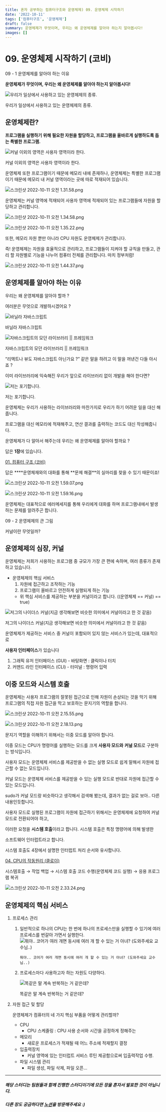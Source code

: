 ```yaml
---
title: 혼자 공부하는 컴퓨터구조와 운영체제) 09. 운영체제 시작하기
date: '2022-10-11'
tags: ['컴퓨터구조', '운영체제']
draft: false
summary: 운영체제가 무엇이며, 우리는 왜 운영체제를 알아야 하는지 알아봅시다!
images: []
---
```


# 09. 운영체제 시작하기 (코비)

09 - 1 운영체제를 알아야 하는 이유

**운영체제가 무엇이며, 우리는 왜 운영체제를 알아야 하는지 알아봅시다!**

![우리가 일상에서 사용하고 있는 운영체제의 종류.](/static/images/cs/cs09/01.png)

우리가 일상에서 사용하고 있는 운영체제의 종류.

## 운영체제란?

**프로그램을 실행하기 위해 필요한 자원을 할당하고, 프로그램을 올바르게 실행하도록 돕는 특별한 프로그램.**

![커널 이외의 영역은 사용자 영역이라 한다.](/static/images/cs/cs09/02.png)

커널 이외의 영역은 사용자 영역이라 한다.

운영체제 또한 프로그램이기 때문에 메모리 내에
존재하나, 운영체제는 특별한 프로그램이기 때문에
메모리 내 커널 영역이라는 곳에 따로 적재되어 있습니다.

![스크린샷 2022-10-11 오전 1.31.58.png](/static/images/cs/cs09/03.png)

운영체제는 커널 영역에 적재되어 사용자 영역에 적재되어 있는 프로그램들에 자원을 할당하고 관리합니다.

![스크린샷 2022-10-11 오전 1.34.58.png](/static/images/cs/cs09/04.png)

![스크린샷 2022-10-11 오전 1.35.22.png](/static/images/cs/cs09/05.png)

또한, 메모리 자원 뿐만 아니라 CPU 자원도 운영체제가 관리합니다.

즉! 운영체제는 자원을 효율적으로 관리하고, 프로그램들이 지켜야 할 규칙을 만들고, 관리 할 자원별로 기능을
나누어 컴퓨터 전체를 관리합니다. 마치 정부처럼!

![스크린샷 2022-10-11 오전 1.44.37.png](/static/images/cs/cs09/06.png)

## 운영체제를 알아야 하는 이유

우리는 왜 운영체제를 알아야 할까 ?

여러분은 무엇으로 개발하시겠어요 ?

![바닐라 자바스크립트 ](/static/images/cs/cs09/07.png)

바닐라 자바스크립트

![자바스크립트의 모던 라이브러리 || 프레임워크](/static/images/cs/cs09/08.png)

자바스크립트의 모던 라이브러리 || 프레임워크

“리액트나 뷰도 자바스크립트 아닌가요 ?” 같은 말을 하려고 이 말을 꺼낸건 다들 아시죠 ?

이미 라이브러리에 익숙해진 우리가 앞으로 라이브러리 없이 개발을 해야 한다면?

![저는 포기합니다.](/static/images/cs/cs09/09.png)

저는 포기합니다.

운영체제는 우리가 사용하는 라이브러리와 마찬가지로 우리가 하기 어려운 일을 대신 해줍니다.

프로그램을 대신 메모리에 적재해주고, 연산 결과를 출력하는 코드도 대신 작성해줍니다.

운영체제가 다 알아서 해주는데 우리는 왜 운영체제를 알아야 할까요 ?

답은 **1장**에 있습니다.

[01. 컴퓨터 구조 (코비)](https://www.notion.so/01-512077b467c7465e94631800762cbf55)

답은 \***\*운영체재와의 대화를 통해 **문제 해결\*\*의 실마리를 찾을 수 있기 때문이죠!

![스크린샷 2022-10-11 오전 1.59.07.png](/static/images/cs/cs09/10.png)

![스크린샷 2022-10-11 오전 1.59.16.png](/static/images/cs/cs09/11.png)

운영체제는 대표적으로 에러메세지를 통해 우리에게 대화를 하며 프로그램내에서 발생하는
문제를 알려주곤 합니다.

09 - 2 운영체제의 큰 그림

커널이란 무엇일까?

## **운영체제의 심장, 커널**

운영체제는 저희가 사용하는 프로그램 중 규모가 가장 큰 편에 속하며, 여러 종류가 존재하고 있습니다.

- 운영체제의 핵심 서비스
  1. 자원에 접근하고 조작하는 기능
  2. 프로그램이 올바르고 안전하게 실행되게
     하는 기능
  - 위 핵심 서비스를 제공하는 부분을 커널이라고 합니다. ((운영체제 == 커널) == true)

![저그의 나이더스 커널(지금 생각해보면 비슷한 의미에서 커널이라고 한 것 같음)](/static/images/cs/cs09/12.png)

저그의 나이더스 커널(지금 생각해보면 비슷한 의미에서 커널이라고 한 것 같음)

운영체제가 제공하는 서비스 중 커널이 포함되어 있지 않는 서비스가 있는데, 대표적으로

**사용자 인터페이스**가 있습니다

1. 그래픽 유저 인터페이스 (GUI) - 바탕화면 : 클릭이나 터치
2. 커맨드 라인 인터페이스 (CLI) - 터미널 : 명령어 입력

## 이중 모드와 시스템 호출

운영체제는 사용자 프로그램의 잘못된 접근으로 인해 자원이 손상되는 것을 막기 위해 프로그램의 직접 자원 접근을 막고 보호하는 문지기의 역할을 합니다.

![스크린샷 2022-10-11 오전 2.15.55.png](/static/images/cs/cs09/13.png)

![스크린샷 2022-10-11 오전 2.18.13.png](/static/images/cs/cs09/14.png)

문지기 역할을 이해하기 위해서는 이중 모드를 알아야 합니다.

이중 모드는 CPU가 명령어를 실행하는 모드를 크게 **사용자 모드와** **커널 모드**로 구분하는 방식입니다.

사용자 모드는 운영체제 서비스를 제공받을 수 없는 실행 모드로 쉽게 말해서 자원에 접근할 수 없는 모드입니다.

커널 모드는 운영체제 서비스를 제공받을 수 있는 실행 모드로 반대로 자원에 접근할 수 있는 모드입니다.

sudo가 커널 모드랑 비슷하다고 생각해서 검색해 봤는데, 결과가 없는 걸로 보아.. 다른 내용인듯합니다.

사용자 모드로 실행된 프로그램이 자원에 접근하기 위해서는 운영체제에 요청하여 커널 모드로 전환되어야 하고,

이러한 요청을 **시스템 호출**이라고 합니다. 시스템 호출은 특정 명령어에 의해 발생한

소프트웨어 인터럽트라고 합니다.

시스템 호출도 4장에서 설명한 인터럽트 처리 순서와 유사합니다.

[04. CPU의 작동원리 (클로이)](https://www.notion.so/04-CPU-cd9f69e3c9b74c76a025883291c8faf7)

시스템호출 → 작업 백업 → 시스템 호출 코드 수행(운영체제 코드 실행) → 응용 프로그램 복귀

![스크린샷 2022-10-11 오전 2.33.24.png](/static/images/cs/cs09/15.png)

## 운영체제의 핵심 서비스

1.  프로세스 관리

    1.  일반적으로 하나의 CPU는 한 번에 하나의 프로세스만을 실행할 수 있기에 여러 프로세스를 번갈아
        가면서 실행한다.
        ![뭐야.. 코어가 여러 개면 동시에 여러 개 할 수 있는 거 아녀? (도와주세요 교수님..)](/static/images/cs/cs09/16.png)

            뭐야.. 코어가 여러 개면 동시에 여러 개 할 수 있는 거 아녀? (도와주세요 교수님..)

    2.  프로세스마다 사용하고자 하는 자원도 다양하다.

        ![똑같은 말 계속 반복하는 거 같은데?](/static/images/cs/cs09/17.png)

        똑같은 말 계속 반복하는 거 같은데?

2.  자원 접근 및 할당

    운영체제가 컴퓨터의 네 가지 핵심 부품을 어떻게 관리할까?

    - CPU
      - CPU 스케줄링 : CPU 사용 순서와 시간을 공정하게 정해주는
    - 메모리
      - 새로운 프로세스가 적재될 때 어느 주소에 적재할지 결정
    - 입출력장치
      - 커널 영역에 있는 인터럽트 서비스 루틴 제공함으로써 입출력작업 수행.
    - 파일 시스템 관리
      - 파일 생성, 파일 삭제, 파일 오픈…

---

##### 해당 스터디는 팀원들과 함께 진행한 스터디이기에 모든 장을 혼자서 발표한 것이 아닙니다.

##### 다른 장도 궁금하다면 [노션](https://amplified-neptune-cfd.notion.site/HBT-ede9d443e5484d07b4ee305a9106751a)을 방문해주세요 :)
